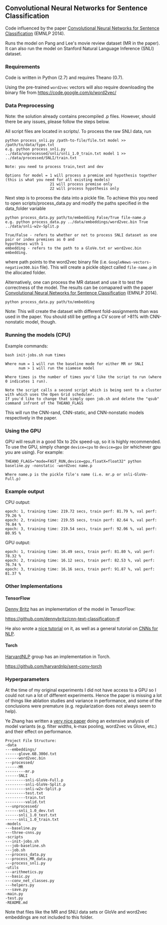 ## Convolutional Neural Networks for Sentence Classification
Code influenced by the paper [Convolutional Neural Networks for Sentence Classification](http://arxiv.org/abs/1408.5882) (EMNLP 2014).

Runs the model on Pang and Lee's movie review dataset (MR in the paper).
It can also run the model on Stanford Natural Language Inference (SNLI) dataset.

### Requirements
Code is written in Python (2.7) and requires Theano (0.7).

Using the pre-trained `word2vec` vectors will also require downloading the binary file from
https://code.google.com/p/word2vec/


### Data Preprocessing
Note: the solution already contains precompiled .p files. However, should there be any issues, please follow the steps below.

All script files are located in scripts/.
To process the raw SNLI data, run

```
python process_snli.py /path-to-file/file.txt model >> /path/to/data/type.txt
e.g. python process_snli.py ../data/unprocessed/snli/snli_1.0_train.txt model 1 >> ../data/processed/SNLI/train.txt

Note: you need to process train,test and dev

Options for model = 1 will process a premise and hypothesis together (this is what you need for all existing models)
	     			21 will process premise only
	     			22 will process hypothesis only

```
Next step is to process the data into a pickle file. To achieve this you need to open scripts/process_data.py and
modify the paths specified in the data_folder variable
```
python process_data.py path/to/embedding False/True file-name.p
e.g. python process_data.py ../data/embeddings/word2vec.bin True ../data/snli-w2v-Split.p

True/False - refers to whether or not to process SNLI dataset as one pair or index premises as 0 and
hypotheses with 1
embedding - refers to the path to a GloVe.txt or word2vec.bin embedding.
```
where path points to the word2vec binary file (i.e. `GoogleNews-vectors-negative300.bin` file). 
This will create a pickle object called `file-name.p` in the allocated folder.

Alternatively, one can process the MR dataset and use it to test the correctness of the model.
The results can be comapared with the paper [Convolutional Neural Networks for Sentence Classification](http://arxiv.org/abs/1408.5882) (EMNLP 2014).
```
python process_data.py path/to/embedding
```

Note: This will create the dataset with different fold-assignments than was used in the paper.
You should still be getting a CV score of >81% with CNN-nonstatic model, though.

### Running the models (CPU)
Example commands:

```
bash init-jobs.sh num times

Where num = 1 will run the baseline mode for either MR or SNLI
	  num > 1 will run the siamese model

Where times is the number of times you'd like the script to run (where 0 indicates 1 run).

Note the script calls a second script which is being sent to a cluster with which uses the Open Grid scheduler.
If you'd like to change that simply open job.sh and delete the "qsub" command infront of the THEANO_FLAGS
```

This will run the CNN-rand, CNN-static, and CNN-nonstatic models respectively in the paper.

### Using the GPU
GPU will result in a good 10x to 20x speed-up, so it is highly recommended. 
To use the GPU, simply change `device=cpu` to `device=gpu` (or whichever gpu you are using).
For example:
```
THEANO_FLAGS="mode=FAST_RUN,device=gpu,floatX=float32" python baseline.py -nonstatic -word2vec name.p

Where name.p is the pickle file's name (i.e. mr.p or snli-GloVe-Full.p)
```

### Example output
CPU output:
```
epoch: 1, training time: 219.72 secs, train perf: 81.79 %, val perf: 79.26 %
epoch: 2, training time: 219.55 secs, train perf: 82.64 %, val perf: 76.84 %
epoch: 3, training time: 219.54 secs, train perf: 92.06 %, val perf: 80.95 %
```
GPU output:
```
epoch: 1, training time: 16.49 secs, train perf: 81.80 %, val perf: 78.32 %
epoch: 2, training time: 16.12 secs, train perf: 82.53 %, val perf: 76.74 %
epoch: 3, training time: 16.16 secs, train perf: 91.87 %, val perf: 81.37 %
```

### Other Implementations
#### TensorFlow
[Denny Britz](http://www.wildml.com) has an implementation of the model in TensorFlow:

https://github.com/dennybritz/cnn-text-classification-tf

He also wrote a [nice tutorial](http://www.wildml.com/2015/12/implementing-a-cnn-for-text-classification-in-tensorflow) on it, as well as a general tutorial on [CNNs for NLP](http://www.wildml.com/2015/11/understanding-convolutional-neural-networks-for-nlp).

#### Torch
[HarvardNLP](http://harvardnlp.github.io/) group has an implementation in Torch.

https://github.com/harvardnlp/sent-conv-torch

### Hyperparameters
At the time of my original experiments I did not have access to a GPU so I could not run a lot of different experiments.
Hence the paper is missing a lot of things like ablation studies and variance in performance, and some of the conclusions
were premature (e.g. regularization does not always seem to help).

Ye Zhang has written a [very nice paper](http://arxiv.org/abs/1510.03820) doing an extensive analysis of model variants (e.g. filter widths, k-max pooling, word2vec vs Glove, etc.) and their effect on performance.

```
Project File Structure:
-data
---embeddings/
------glove.6B.300d.txt
------word2vec.bin
---processed/
------MR
---------mr.p
------SNLI
---------snli-GloVe-Full.p
---------snli-GloVe-Split.p
---------snli-w2v-Split.p
---------test.txt
---------train.txt
---------valid.txt
---unprocessed/
------snli_1.0_dev.txt
------snli_1.0_test.txt
------snli_1.0_train.txt
-models
---baseline.py
---three-cnns.py
-scripts
---init-jobs.sh
---job-baseline.sh
---job.sh
---process_data.py
---process_MR_data.py
---process_snli.py
-utils
---arithmetics.py
---basic.py
---conv_net_classes.py
---helpers.py
---save.py
-main.py
-test.py
-README.md
```

Note that files like the MR and SNLI data sets or GloVe and word2vec embeddings are not included to this folder.